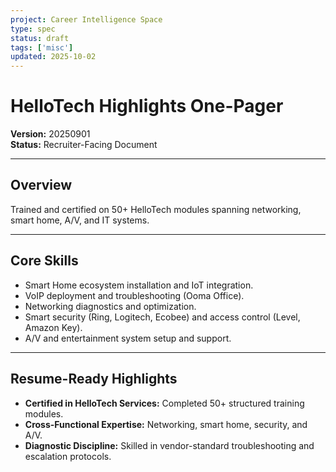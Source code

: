 ```yaml
---
project: Career Intelligence Space
type: spec
status: draft
tags: ['misc']
updated: 2025-10-02
---
```


# HelloTech Highlights One-Pager
**Version:** 20250901  
**Status:** Recruiter-Facing Document  

---

## Overview
Trained and certified on 50+ HelloTech modules spanning networking, smart home, A/V, and IT systems.

---

## Core Skills
- Smart Home ecosystem installation and IoT integration.
- VoIP deployment and troubleshooting (Ooma Office).
- Networking diagnostics and optimization.
- Smart security (Ring, Logitech, Ecobee) and access control (Level, Amazon Key).
- A/V and entertainment system setup and support.

---

## Resume-Ready Highlights
- **Certified in HelloTech Services:** Completed 50+ structured training modules.  
- **Cross-Functional Expertise:** Networking, smart home, security, and A/V.  
- **Diagnostic Discipline:** Skilled in vendor-standard troubleshooting and escalation protocols.  
